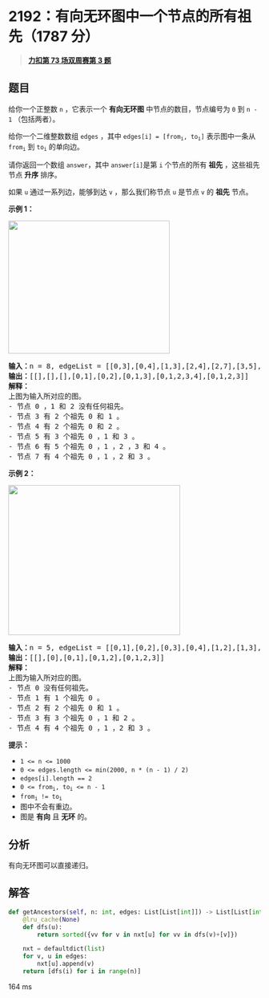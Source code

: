 # 2192：有向无环图中一个节点的所有祖先（1787 分）


> <u>**[力扣第 73 场双周赛第 3 题](https://leetcode.cn/problems/all-ancestors-of-a-node-in-a-directed-acyclic-graph/)**</u>

## 题目

<p>给你一个正整数 <code>n</code> ，它表示一个 <strong>有向无环图</strong> 中节点的数目，节点编号为 <code>0</code> 到 <code>n - 1</code> （包括两者）。</p>

<p>给你一个二维整数数组 <code>edges</code> ，其中 <code>edges[i] = [from<sub>i</sub>, to<sub>i</sub>]</code> 表示图中一条从 <code>from<sub>i</sub></code> 到 <code>to<sub>i</sub></code> 的单向边。</p>

<p>请你返回一个数组 <code>answer</code>，其中<em> </em><code>answer[i]</code>是第 <code>i</code> 个节点的所有 <strong>祖先</strong> ，这些祖先节点 <strong>升序</strong> 排序。</p>

<p>如果 <code>u</code> 通过一系列边，能够到达 <code>v</code> ，那么我们称节点 <code>u</code> 是节点 <code>v</code> 的 <strong>祖先</strong> 节点。</p>



<p><strong>示例 1：</strong></p>

<p><img alt="" src="https://assets.leetcode.com/uploads/2019/12/12/e1.png" style="width: 322px; height: 265px;"></p>

<pre><b>输入：</b>n = 8, edgeList = [[0,3],[0,4],[1,3],[2,4],[2,7],[3,5],[3,6],[3,7],[4,6]]
<b>输出：</b>[[],[],[],[0,1],[0,2],[0,1,3],[0,1,2,3,4],[0,1,2,3]]
<strong>解释：</strong>
上图为输入所对应的图。
- 节点 0 ，1 和 2 没有任何祖先。
- 节点 3 有 2 个祖先 0 和 1 。
- 节点 4 有 2 个祖先 0 和 2 。
- 节点 5 有 3 个祖先 0 ，1 和 3 。
- 节点 6 有 5 个祖先 0 ，1 ，2 ，3 和 4 。
- 节点 7 有 4 个祖先 0 ，1 ，2 和 3 。
</pre>

<p><strong>示例 2：</strong></p>

<p><img alt="" src="https://assets.leetcode.com/uploads/2019/12/12/e2.png" style="width: 343px; height: 299px;"></p>

<pre><b>输入：</b>n = 5, edgeList = [[0,1],[0,2],[0,3],[0,4],[1,2],[1,3],[1,4],[2,3],[2,4],[3,4]]
<b>输出：</b>[[],[0],[0,1],[0,1,2],[0,1,2,3]]
<strong>解释：</strong>
上图为输入所对应的图。
- 节点 0 没有任何祖先。
- 节点 1 有 1 个祖先 0 。
- 节点 2 有 2 个祖先 0 和 1 。
- 节点 3 有 3 个祖先 0 ，1 和 2 。
- 节点 4 有 4 个祖先 0 ，1 ，2 和 3 。
</pre>



<p><strong>提示：</strong></p>

<ul>
<li><code>1 &lt;= n &lt;= 1000</code></li>
<li><code>0 &lt;= edges.length &lt;= min(2000, n * (n - 1) / 2)</code></li>
<li><code>edges[i].length == 2</code></li>
<li><code>0 &lt;= from<sub>i</sub>, to<sub>i</sub> &lt;= n - 1</code></li>
<li><code>from<sub>i</sub> != to<sub>i</sub></code></li>
<li>图中不会有重边。</li>
<li>图是 <strong>有向</strong> 且 <strong>无环</strong> 的。</li>
</ul>


## 分析

有向无环图可以直接递归。


## 解答

```python
def getAncestors(self, n: int, edges: List[List[int]]) -> List[List[int]]:
    @lru_cache(None)
    def dfs(u):
        return sorted({vv for v in nxt[u] for vv in dfs(v)+[v]})

    nxt = defaultdict(list)
    for v, u in edges:
        nxt[u].append(v)
    return [dfs(i) for i in range(n)]
```
164 ms
